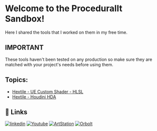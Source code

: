 
# Welcome to the ProceduralIt Sandbox!
Here I shared the tools that I worked on them in my free time.

## IMPORTANT
These tools haven't been tested on any production so make sure they are matched with your project's needs before using them. 



## Topics:
* [Hextile - UE Custom Shader - HLSL](https://github.com/proceduralit/PI_Sandbox/wiki/Hextile---UE-Custom-Shader---HLSL)
* [Hextile - Houdini HDA](https://github.com/proceduralit/PI_Sandbox/wiki/Hextile---Houdini-HDA)


## 🔗 Links
[![linkedin](https://img.shields.io/badge/linkedin-0A66C2?style=for-the-badge&logo=linkedin&logoColor=white)](https://www.linkedin.com/in/t-mohsen/)
[![Youtube](https://img.shields.io/badge/YOUTUBE-red?style=for-the-badge&logo=youtube&logoColor=white)](https://www.youtube.com/c/Proceduralit)
[![ArtStation](https://img.shields.io/badge/ARTSTATION-black?style=for-the-badge&logo=artstation&logoColor=blue)](https://mohsen-t.artstation.com)
[![Orbolt](https://img.shields.io/badge/-Orbolt-orange)](https://www.orbolt.com/user/144667532)
